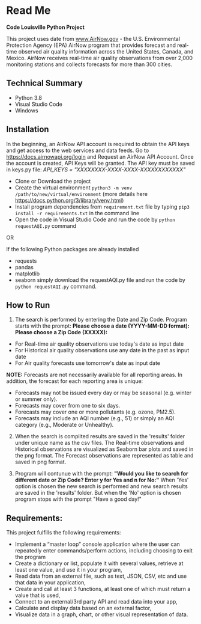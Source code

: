 # Read Me

**Code Louisville Python Project**

This project uses date from www.AirNow.gov - the U.S. Environmental Protection Agency (EPA) AirNow program that provides forecast and real-time observed air quality information across the United States, Canada, and Mexico. AirNow receives real-time air quality observations from over 2,000 monitoring stations and collects forecasts for more than 300 cities.

## Technical Summary

- Python 3.8
- Visual Studio Code
- Windows

## Installation

In the beginning, an AirNow API account is required to obtain the API keys and get access to the web services and data feeds. Go to https://docs.airnowapi.org/login and Request an AirNow API Account. Once the account is created, API Keys will be granted. The API key must be saved in keys.py file: *API_KEYS = "XXXXXXXX-XXXX-XXXX-XXXXXXXXXXXX"*

- Clone or Download the project
- Create the virtual environment `python3 -m venv /path/to/new/virtual/environment` (more details here https://docs.python.org/3/library/venv.html)
- Install program dependencies from `requirement.txt` file by typing `pip3 install -r requirements.txt` in the command line
- Open the code in Visual Studio Code and run the code by `python requestAQI.py` command 

OR

If the following Python packages are already installed
   - requests
   - pandas
   - matplotlib
  - seaborn
simply download the requestAQI.py file and run the code by `python requestAQI.py` command.

## How to Run 

1. The search is performed by entering the Date and Zip Code. Program starts with the prompt:
**Please choose a date (YYYY-MM-DD format):**
**Please choose a Zip Code (XXXXX):**

- For Real-time air quality observations use today's date as input date
- For Historical air quality observations use any date in the past as input date
- For Air quality forecasts use tomorrow's date as input date

**NOTE:** Forecasts are not necessarily available for all reporting areas. In addition, the forecast for each reporting area is unique:
  * Forecasts may not be issued every day or may be seasonal (e.g. winter or summer only).
  * Forecasts may cover from one to six days.
  * Forecasts may cover one or more pollutants (e.g. ozone, PM2.5).
  * Forecasts may include an AQI number (e.g., 51) or simply an AQI category (e.g., Moderate or Unhealthy).

2. When the search is complited results are saved in the 'results' folder under unique name as the csv files. The Real-time observations and Historical observations are visualized as Seaborn bar plots and saved in the png format. The Forecast observations are represented as table and saved in png format.

3. Program will contunue with the prompt:
**"Would you like to search for different date or Zip Code? Enter y for Yes and n for No:"**
When 'Yes' option is chosen the new search is performed and new search results are saved in the 'results' folder.
But when the 'No' option is chosen program stops with the prompt "Have a good day!"

## Requirements:

This project fulfills the following requirements:
- Implement a “master loop” console application where the user can repeatedly enter
commands/perform actions, including choosing to exit the program
- Create a dictionary or list, populate it with several values, retrieve at least one value, and use it   in your program,
- Read data from an external file, such as text, JSON, CSV, etc and use that data in your application,
- Create and call at least 3 functions, at least one of which must return a value that is used,
- Connect to an external/3rd party API and read data into your app,
- Calculate and display data based on an external factor,
- Visualize data in a graph, chart, or other visual representation of data.
